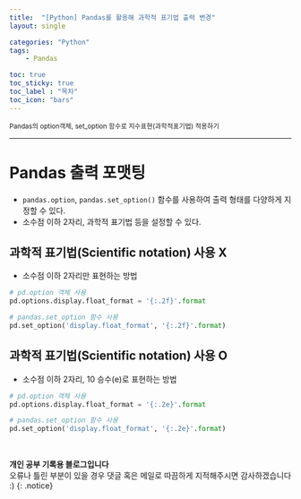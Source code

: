 ```yaml
---
title:  "[Python] Pandas를 활용해 과학적 표기법 출력 변경"
layout: single

categories: "Python"
tags: 
    - Pandas

toc: true
toc_sticky: true
toc_label : "목차"
toc_icon: "bars"
---
```


<small>Pandas의 option객체, set_option 함수로 지수표현(과학적표기법) 적용하기</small>

***

# Pandas 출력 포맷팅
- ```pandas.option```, ```pandas.set_option()``` 함수를 사용하여 출력 형태를 다양하게 지정할 수 있다.
- 소수점 이하 2자리, 과학적 표기법 등을 설정할 수 있다.

## 과학적 표기법(Scientific notation) 사용 X
- 소수점 이하 2자리만 표현하는 방법

```python
# pd.option 객체 사용
pd.options.display.float_format = '{:.2f}'.format

# pandas.set_option 함수 사용
pd.set_option('display.float_format', '{:.2f}'.format)
```

## 과학적 표기법(Scientific notation) 사용 O
- 소수점 이하 2자리, 10 승수(e)로 표현하는 방법

```python
# pd.option 객체 사용
pd.options.display.float_format = '{:.2e}'.format

# pandas.set_option 함수 사용
pd.set_option('display.float_format', '{:.2e}'.format)
```

<br>

**개인 공부 기록용 블로그입니다**
<br>오류나 틀린 부분이 있을 경우 댓글 혹은 메일로 따끔하게 지적해주시면 감사하겠습니다 :)
{: .notice}